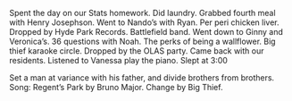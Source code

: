 Spent the day on our Stats homework. Did laundry. Grabbed fourth meal with Henry Josephson. Went to Nando’s with Ryan. Per peri chicken liver. Dropped by Hyde Park Records. Battlefield band. Went down to Ginny and Veronica’s. 36 questions with Noah. The perks of being a wallflower. Big thief karaoke circle. Dropped by the OLAS party. Came back with our residents. Listened to Vanessa play the piano. Slept at 3:00

Set a man at variance with his father, and divide brothers from brothers.   
Song: Regent’s Park by Bruno Major. Change by Big Thief.